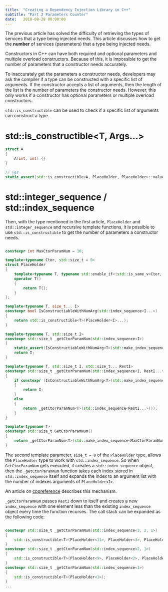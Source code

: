 ```yaml
---
title:  "Creating a Dependency Injection Library in C++"
subtitle: "Part 2 Parameters Counter"
date:   2018-08-28 00:00:00
---
```


The previous article has solved the difficulty of retrieving the types of services that a type being injected needs. This article discusses how to get the **number** of services (parameters) that a type being injected needs.

Constructors in C++ can have both required and optional parameters and multiple overload constructors. Because of this, it is impossible to get the number of parameters that a constructor needs accurately.

To inaccurately get the parameters a constructor needs, developers may ask the compiler if a type can be constructed with a specific list of arguments. If the constructor accepts a list of arguments, then the length of the list is the number of parameters the constructor needs. However, this only works if a constructor has optional parameters or multiple overload constructors.

`std::is_constructible` can be used to check if a specific list of arguments can construct a type.

# std::is_constructible<T, Args...>

```c++
struct A
{
    A(int, int) {}
}

// yes
static_assert(std::is_constructible<A, PlaceHolder, PlaceHolder>::value, "constructible"); 
```

# std::integer_sequence / std::index_sequence

Then, with the type mentioned in the first article, `PlaceHolder` and `std::integer_sequence` and recursive template functions, it is possible to use `std::is_constructible` to get the number of parameters a constructor needs.
```c++

constexpr int MaxCtorParamNum = 10;

template<typename Ctor, std::size_t = 0>
struct PlaceHolder
{
    template<typename T, typename std::enable_if<!std::is_same_v<Ctor, T>, int>::type = 0>
    operator T()
    {
        return T{};
    }
};

template<typename T, size_t... I>
constexpr bool IsConstructiableWithNumArg(std::index_sequence<I...>)
{
    return std::is_constructible<T>(PlaceHolder<I>...);
}

template<typename T, std::size_t I>
constexpr std::size_t _getCtorParamNum(std::index_sequence<I>)
{
    static_assert(IsConstructiableWithNumArg<T>(std::make_index_sequence<I>()), "inject failed, please increase the value of MaxCtorParamNum");
    return I;
}

template<typename T, std::size_t I, std::size_t... RestI>
constexpr std::size_t _getCtorParamNum(std::index_sequence<I, RestI...>)
{
    if constexpr (IsConstructiableWithNumArg<T>(std::make_index_sequence<I>()))
    {
        return I;
    }
    else
    {
        return _getCtorParamNum<T>(std::index_sequence<RestI...>());
    }
}

template<typename T>
constexpr std::size_t GetCtorParamNum()
{
    return _getCtorParamNum<T>(std::make_index_sequence<MaxCtorParamNum + 1>());
}

```

The second template parameter, `size_t = 0` of the `PlaceHolder` type, allows the `PlaceHodler` type to work with `std::index_sequence`. So when `GetCtorParamNum` gets executed, it creates a `std::index_sequence` object, then the `_getCtorParamNum` function takes each index stored in `std::index_sequence` itself and expands the index to an argument list with the number of indexes arguments of `PlaceHolder<I>`.

An article on [cppreference](https://en.cppreference.com/w/cpp/language/parameter_pack) describes this mechanism.

`_getCtorParamNum` passes `RestI` down to itself and creates a new `index_sequence` with one element less than the existing `index_sequence` object every time the function recurses. The call stack can be expanded as the following code:
```c++

constexpr std::size_t _getCtorParamNum(std::index_sequence<3, 2, 1>)
{
    std::is_constructible<T>(PlaceHolder<11>, PlaceHolder<3>, PlaceHolder<2>, PlaceHolder<1>);
}
constexpr std::size_t _getCtorParamNum(std::index_sequence<2, 1>)
{
    std::is_constructible<T>(PlaceHolder<9>, PlaceHolder<2>, PlaceHolder<1>);
}
constexpr std::size_t _getCtorParamNum(std::index_sequence<1>)
{
    std::is_constructible<T>(PlaceHolder<1>);
}
...
